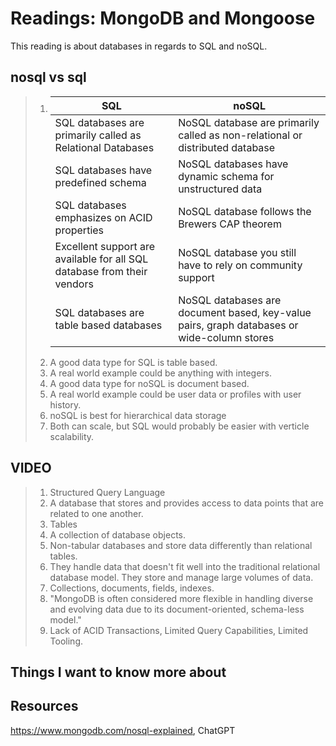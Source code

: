 # Readings: MongoDB and Mongoose
This reading is about databases in regards to SQL and noSQL.
## nosql vs sql
>  1. |                               SQL                                       |                                       noSQL                                                |
>     | ----------------------------------------------------------------------- | ------------------------------------------------------------------------------------------ |
>     | SQL databases are primarily called as Relational Databases              | NoSQL database are primarily called as non-relational or distributed database              |
>     | SQL databases have predefined schema                                    | NoSQL databases have dynamic schema for unstructured data                                  |
>     | SQL databases emphasizes on ACID properties                             | NoSQL database follows the Brewers CAP theorem                                             |
>     | Excellent support are available for all SQL database from their vendors | NoSQL database you still have to rely on community support                                 |
>     | SQL databases are table based databases                                 | NoSQL databases are document based, key-value pairs, graph databases or wide-column stores |
>  2. A good data type for SQL is table based.
>  3. A real world example could be anything with integers. 
>  4. A good data type for noSQL is document based.
>  5. A real world example could be user data or profiles with user history.
>  6. noSQL is best for hierarchical data storage
>  7. Both can scale, but SQL would probably be easier with verticle scalability.
>
## VIDEO
>  1. Structured Query Language
>  2. A database that stores and provides access to data points that are related to one another.
>  3. Tables
>  4. A collection of database objects.
>  5. Non-tabular databases and store data differently than relational tables.
>  6. They handle data that doesn't fit well into the traditional relational database model. They store and manage large volumes of data.
>  7. Collections, documents, fields, indexes.
>  8. "MongoDB is often considered more flexible in handling diverse and evolving data due to its document-oriented, schema-less model."
>  9. Lack of ACID Transactions, Limited Query Capabilities, Limited Tooling.

## Things I want to know more about
## Resources
https://www.mongodb.com/nosql-explained, ChatGPT

